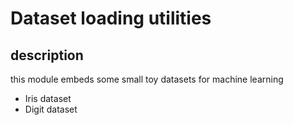 # Dataset loading utilities

## description

this module embeds some small toy datasets for machine learning

* Iris dataset
* Digit dataset
